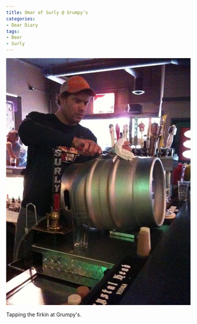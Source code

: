 ```yaml
---
title: Omar of Surly @ Grumpy’s
categories:
- Dear Diary
tags:
- Beer
- Surly
---
```


![](/assets/posts/2009/c7fa32c4c32f4f27cbd008e10e840773.jpg)
  



Tapping the firkin at Grumpy's.
